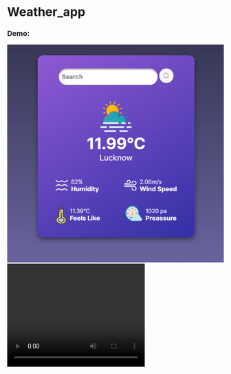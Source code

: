 # Weather_app
<html>
  <head> </head>
  <body>
    <h3> Demo:  </h3>
    <div style="display:block, width:200px;">
      <img src="images/Demo_img.png">
    <video width="320" height="240" autoplay>
      <source src="images/weather_app_demo_video.mp4" type="video/mp4">
      <source src="images/weather_app_demo_video.mp4" type="video/ogg">
      Your browser does not support the video tag.
    </video>
    </div>
  </body>
</html>

